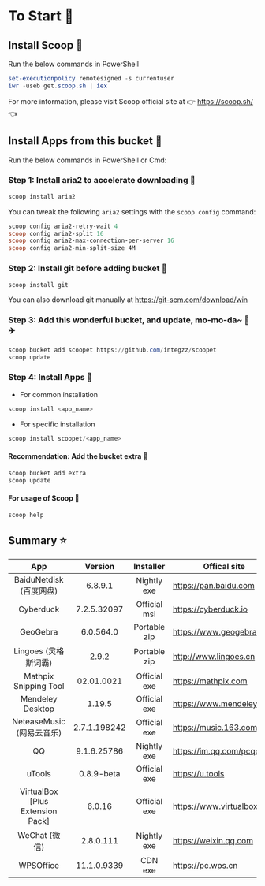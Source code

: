 # To Start 🏃

## Install Scoop 🚴

Run the below commands in PowerShell

``` powershell
set-executionpolicy remotesigned -s currentuser
iwr -useb get.scoop.sh | iex
```

For more information, please visit Scoop official site at 👉 https://scoop.sh/ 👈

## Install Apps from this bucket 🚗

Run the below commands in PowerShell or Cmd:

### Step 1: Install aria2 to accelerate downloading 🚅

```powershell
scoop install aria2
```

You can tweak the following `aria2` settings with the `scoop config` command:

```powershell
scoop config aria2-retry-wait 4
scoop config aria2-split 16
scoop config aria2-max-connection-per-server 16
scoop config aria2-min-split-size 4M
```

### Step 2: Install git before adding bucket 🎫

```powershell
scoop install git
```

You can also download git manually at https://git-scm.com/download/win

### Step 3: Add this wonderful bucket, and update, mo-mo-da~ 💋 ✈️

```powershell
scoop bucket add scoopet https://github.com/integzz/scoopet
scoop update
```

###  Step 4: Install Apps 🚀

- For common installation

``` powershell
scoop install <app_name>
```

- For specific installation

```powershell
scoop install scoopet/<app_name>
```

#### Recommendation: Add the bucket extra 💯

``` powershell
scoop bucket add extra
scoop update
```

#### For usage of Scoop 📖

```powershell
scoop help
```

## Summary ⭐️

|               App                |   Version    |  Installer   | Offical site               |
| :------------------------------: | :----------: | :----------: | -------------------------- |
|     BaiduNetdisk  (百度网盘)     |   6.8.9.1    | Nightly exe  | https://pan.baidu.com      |
|            Cyberduck             | 7.2.5.32097  | Official msi | https://cyberduck.io       |
|             GeoGebra             |  6.0.564.0   | Portable zip | https://www.geogebra.org   |
|       Lingoes (灵格斯词霸)       |    2.9.2     | Portable zip | http://www.lingoes.cn      |
|      Mathpix Snipping Tool       |  02.01.0021  | Official exe | https://mathpix.com        |
|         Mendeley Desktop         |    1.19.5    | Official exe | https://www.mendeley.com   |
|    NeteaseMusic  (网易云音乐)    | 2.7.1.198242 | Official exe | https://music.163.com      |
|                QQ                | 9.1.6.25786  | Nightly exe  | https://im.qq.com/pcqq     |
|              uTools              |  0.8.9-beta  | Official exe | https://u.tools            |
| VirtualBox [Plus Extension Pack] |    6.0.16    | Official exe | https://www.virtualbox.org |
|          WeChat  (微信)          |  2.8.0.111   | Nightly exe  | https://weixin.qq.com      |
|            WPSOffice             | 11.1.0.9339  |   CDN exe    | https://pc.wps.cn          |
